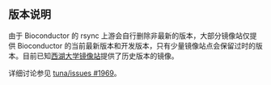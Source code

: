 ## 版本说明

由于 Bioconductor 的 rsync 上游会自行删除非最新的版本，大部分镜像站仅提供 Bioconductor 的当前最新版本和开发版本，只有少量镜像站点会保留过时的版本。目前已知[西湖大学镜像站](https://mirrors.westlake.edu.cn/)提供了历史版本的镜像。

详细讨论参见 [tuna/issues #1969](https://github.com/tuna/issues/issues/1969)。
